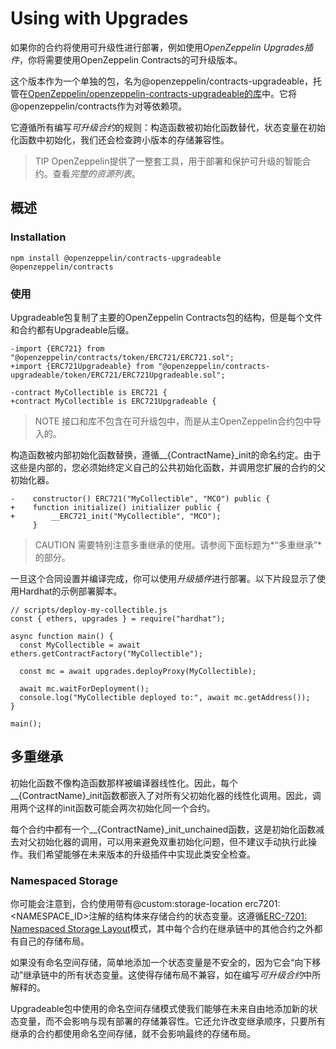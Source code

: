 # Using with Upgrades
如果你的合约将使用可升级性进行部署，例如使用*OpenZeppelin Upgrades插件*，你将需要使用OpenZeppelin Contracts的可升级版本。

这个版本作为一个单独的包，名为@openzeppelin/contracts-upgradeable，托管在[OpenZeppelin/openzeppelin-contracts-upgradeable的库](https://github.com/OpenZeppelin/openzeppelin-contracts-upgradeable)中。它将@openzeppelin/contracts作为对等依赖项。

它遵循所有编写*可升级合约*的规则：构造函数被初始化函数替代，状态变量在初始化函数中初始化，我们还会检查跨小版本的存储兼容性。

> TIP
OpenZeppelin提供了一整套工具，用于部署和保护可升级的智能合约。查看*完整的资源列表*。

## 概述

### Installation
```
npm install @openzeppelin/contracts-upgradeable @openzeppelin/contracts
```

### 使用
Upgradeable包复制了主要的OpenZeppelin Contracts包的结构，但是每个文件和合约都有Upgradeable后缀。
```
-import {ERC721} from "@openzeppelin/contracts/token/ERC721/ERC721.sol";
+import {ERC721Upgradeable} from "@openzeppelin/contracts-upgradeable/token/ERC721/ERC721Upgradeable.sol";

-contract MyCollectible is ERC721 {
+contract MyCollectible is ERC721Upgradeable {
```

> NOTE
接口和库不包含在可升级包中，而是从主OpenZeppelin合约包中导入的。

构造函数被内部初始化函数替换，遵循__{ContractName}_init的命名约定。由于这些是内部的，您必须始终定义自己的公共初始化函数，并调用您扩展的合约的父初始化器。
```
-    constructor() ERC721("MyCollectible", "MCO") public {
+    function initialize() initializer public {
+        __ERC721_init("MyCollectible", "MCO");
     }
```

> CAUTION
需要特别注意多重继承的使用。请参阅下面标题为*“多重继承”*的部分。

一旦这个合同设置并编译完成，你可以使用*升级插件*进行部署。以下片段显示了使用Hardhat的示例部署脚本。
```
// scripts/deploy-my-collectible.js
const { ethers, upgrades } = require("hardhat");

async function main() {
  const MyCollectible = await ethers.getContractFactory("MyCollectible");

  const mc = await upgrades.deployProxy(MyCollectible);

  await mc.waitForDeployment();
  console.log("MyCollectible deployed to:", await mc.getAddress());
}

main();
```

## 多重继承
初始化函数不像构造函数那样被编译器线性化。因此，每个__{ContractName}_init函数都嵌入了对所有父初始化器的线性化调用。因此，调用两个这样的init函数可能会两次初始化同一个合约。

每个合约中都有一个__{ContractName}_init_unchained函数，这是初始化函数减去对父初始化器的调用，可以用来避免双重初始化问题，但不建议手动执行此操作。我们希望能够在未来版本的升级插件中实现此类安全检查。

### Namespaced Storage
你可能会注意到，合约使用带有@custom:storage-location erc7201:<NAMESPACE_ID>注解的结构体来存储合约的状态变量。这遵循[ERC-7201: Namespaced Storage Layout](https://eips.ethereum.org/EIPS/eip-7201)模式，其中每个合约在继承链中的其他合约之外都有自己的存储布局。

如果没有命名空间存储，简单地添加一个状态变量是不安全的，因为它会“向下移动”继承链中的所有状态变量。这使得存储布局不兼容，如在编写*可升级合约*中所解释的。

Upgradeable包中使用的命名空间存储模式使我们能够在未来自由地添加新的状态变量，而不会影响与现有部署的存储兼容性。它还允许改变继承顺序，只要所有继承的合约都使用命名空间存储，就不会影响最终的存储布局。